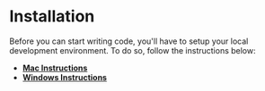 # Installation

Before you can start writing code, you'll have to setup your local development environment. To do so, follow the instructions below:

* [**Mac Instructions**](/installation/mac.md)
* [**Windows Instructions**](/installation/windows.md)